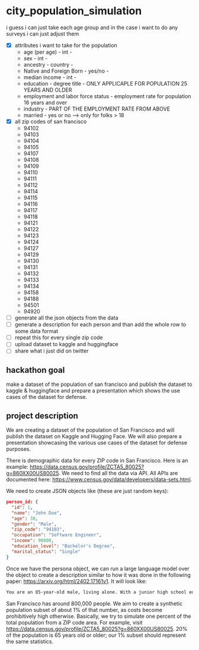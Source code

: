 # city_population_simulation

i guess i can just take each age group and in the case i want to do any surveys i can just adjust them

- [x] attributes i want to take for the population
  - age (per age) - int -
  - sex - int -
  - ancestry - country -
  - Native and Foreign Born - yes/no -
  - median income - int -
  - education - degree title - ONLY APPLICAPLE FOR POPULATION 25 YEARS AND OLDER
  - employment and labor force status - employment rate for population 16 years and over 
  - industry - PART OF THE EMPLOYMENT RATE FROM ABOVE
  - married - yes or no --> only for folks > 18
- [x] all zip codes of san francisco
  - 94102
  - 94103
  - 94104
  - 94105
  - 94107
  - 94108
  - 94109
  - 94110
  - 94111
  - 94112
  - 94114
  - 94115
  - 94116
  - 94117
  - 94118
  - 94121
  - 94122
  - 94123
  - 94124
  - 94127
  - 94129
  - 94130
  - 94131
  - 94132
  - 94133
  - 94134
  - 94158
  - 94188
  - 94501
  - 94920
- [ ] generate all the json objects from the data
- [ ] generate a description for each person and than add the whole row to some data format
- [ ] repeat this for every single zip code
- [ ] upload dataset to kaggle and huggingface
- [ ] share what i just did on twitter

## hackathon goal

make a dataset of the population of san francisco and publish the dataset to kaggle & huggingface and prepare a presentation which shows the use cases of the dataset for defense.

## project description

We are creating a dataset of the population of San Francisco and will publish the dataset on Kaggle and Hugging Face. We will also prepare a presentation showcasing the various use cases of the dataset for defense purposes.

There is demographic data for every ZIP code in San Francisco. Here is an example: https://data.census.gov/profile/ZCTA5_80025?g=860XX00US80025. We need to find all the data via API. All APIs are documented here: https://www.census.gov/data/developers/data-sets.html.

We need to create JSON objects like (these are just random keys):

```json
person_id: {
  "id": 1,
  "name": "John Doe",
  "age": 30,
  "gender": "Male",
  "zip_code": "94103",
  "occupation": "Software Engineer",
  "income": 90000,
  "education_level": "Bachelor's Degree",
  "marital_status": "Single"
}
```

Once we have the persona object, we can run a large language model over the object to create a description similar to how it was done in the following paper: https://arxiv.org/html/2402.17161v1. It will look like:

```md
You are an 85-year-old male, living alone. With a junior high school education, you have experienced a simpler time in life. As an elderly person, you may have children and grandchildren who have moved away, leaving you to navigate the challenges of aging independently.
```

San Francisco has around 800,000 people. We aim to create a synthetic population subset of about 1% of that number, as costs become prohibitively high otherwise. Basically, we try to simulate one percent of the total population from a ZIP code area. For example, visit https://data.census.gov/profile/ZCTA5_80025?g=860XX00US80025. 20% of the population is 65 years old or older; our 1% subset should represent the same statistics.
